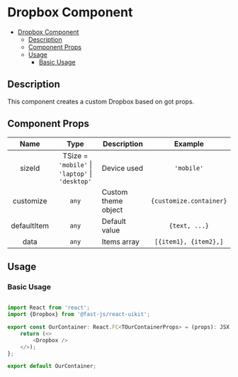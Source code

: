 # Dropbox Component

- [Dropbox Component](#dropbox-component)
  - [Description](#description)
  - [Component Props](#component-props)
  - [Usage](#usage)
    - [Basic Usage](#basic-usage)

## Description

This component creates a custom Dropbox based on got props.

## Component Props

|    Name     |                      Type                       | Description         |         Example         |
| :---------: | :---------------------------------------------: | ------------------- | :---------------------: |
|   sizeId    | TSize = `'mobile'` \| `'laptop'` \| `'desktop'` | Device used         |       `'mobile'`        |
|  customize  |                      `any`                      | Custom theme object | `{customize.container}` |
| defaultItem |                      `any`                      | Default value       |      `{text, ...}`      |
|    data     |                      `any`                      | Items array         |  `[{item1}, {item2},]`  |

## Usage

### Basic Usage

```typescript

import React from 'react';
import {Dropbox} from '@fast-js/react-uikit';

export const OurContainer: React.FC<TOurContainerProps> = (props): JSX.Element => {
    return (<>
        <Dropbox />
    </>);
};

export default OurContainer;

```
